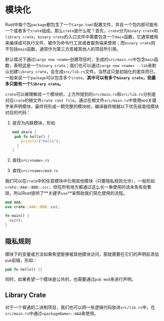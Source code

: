 # 模块化

Rust中每个包`package`都包含了一个`Cargo.toml`配置文件，并且一个包内部可能有一个或者多个`crate`组成。那么`crate`是什么呢？首先，`crate`分为`binary crate`和`library crate`，`binary crate`的入口文件中需要包含一个`main`函数，它通常被用来编译成可执行文件，被作为命令行工具或者服务端来使用；而`binary crate`则不包括`main`函数，通常作为第三方库被其他人的项目所引用。

默认情况下通过`cargo new <name>`创建项目时，生成的`src/main.rs`中包含`main`函数，表明这是一个`binary crate`；我们也可以通过`cargo new <name> --lib`来默认创建`library crate`，会生成`src/lib.rs`文件。当然这只是初始化的差异而已，一般来说一个`package`可以包含多个`crate`，**其中可以有多个`binary crate`，但最多只能有一个`library crate`。**

`crate`可以被理解成一个模块树，上方所提到的`src/main.rs`和`src/lib.rs`分别是对应`crate`的根文件`crate root file`。通过在根文件`src/main.rs`中使用`mod`关键字来声明模块，最终将形成一颗完整的模块树，编译器将根据以下优先级查找模块对应的代码：

1. 是否为内联模块，形如

   ``` rust title="src/main.rs"
   mod akara {
   	pub fn hello() {
       println!("hello");
     }
   }
   ```

2. 查找`src/<name>.rs`

3. 查找`src/<name>/mod.rs`

我们可以在`crate`中的任意模块中引用其他模块（只要隐私规则允许），一般形如`crate::AAA::BBB::ccc`，但在所有地方都通过这么长一串使用的话未免有些繁琐，所以Rust提供了**关键字`use`**来帮助我们简化使用的流程。

``` rust title="src/main.rs"
mod AAA;
use crate::AAA::BBB::ccc;

fn main() {
  ccc();
}
```



## 隐私规则

模块下的变量或方法如果希望能够被其他模块访问，那就需要在它们的声明前添加`pub`前缀，形如：

``` rust
pub fn hello() {}
```

同时，如果希望一个模块是公共的，也需要通过`pub mod`来进行声明。



## Library Crate

对于一个普通的二进制项目，我们也可以把一些逻辑代码放进`src/lib.rs`中，在`src/main.rs`中通过`<packageName>::AAA`来使用。